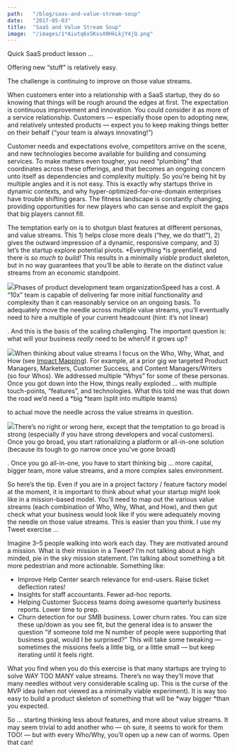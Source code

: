 ```yaml
---
path:	"/blog/saas-and-value-stream-soup"
date:	"2017-05-03"
title:	"SaaS and Value Stream Soup"
image:	"/images/1*Aiutq6x5KxsX0HkLkjY4jQ.png"
---
```


Quick SaaS product lesson …

Offering new “stuff” is relatively easy.

The challenge is continuing to improve on those value streams.

When customers enter into a relationship with a SaaS startup, they do so knowing that things will be rough around the edges at first. The expectation is continuous improvement and innovation. You could consider it as more of a service relationship. Customers — especially those open to adopting new, and relatively untested products — expect you to keep making things better on their behalf (“your team is always innovating!”)

Customer needs and expectations evolve, competitors arrive on the scene, and new technologies become available for building and consuming services. To make matters even tougher, you need “plumbing” that coordinates across these offerings, and that becomes an ongoing concern unto itself as dependencies and complexity multiply. So you’re being hit by multiple angles and it is not easy. This is exactly why startups thrive in dynamic contexts, and why hyper-optimized-for-one-domain enterprises have trouble shifting gears. The fitness landscape is constantly changing, providing opportunities for new players who can sense and exploit the gaps that big players cannot fill.

The temptation early on is to shotgun blast features at different personas, and value streams. This 1) helps close more deals (“hey, we do that!”), 2) gives the outward impression of a dynamic, responsive company, and 3) let’s the startup explore potential pivots. *Everything *is greenfield, and there is *so much to build!* This results in a minimally *viable* product skeleton, but in no way guarantees that you’ll be able to iterate on the distinct value streams from an economic standpoint.

![](/images/1*Aiutq6x5KxsX0HkLkjY4jQ.png)Phases of product development team organizationSpeed has a cost. A “10x” team is capable of delivering far more initial functionality and complexity than it can reasonably service on an ongoing basis. To adequately move the needle across multiple value streams, you’ll eventually need to hire a multiple of your current headcount (hint: it’s not linear)

. And this is the basis of the scaling challenging. The important question is: what will your business *really* need to be when/if it grows up?

![](/images/1*efT-TFm_X_wk7SeQTRsC-w.png)When thinking about value streams I focus on the Who, Why, What, and How (see [Impact Mapping](https://www.impactmapping.org/)). For example, at a prior gig we targeted Product Managers, Marketers, Customer Success, and Content Managers/Writers (so four Whos). We addressed multiple “Whys” for some of these personas. Once you got down into the How, things really exploded … with multiple touch-points, “features”, and technologies. What this told me was that down the road we’d need a *big *team (split into multiple teams)

 to actual move the needle across the value streams in question.

![](/images/1*Vec7tjwUXrdgFISAOUSbmw.png)There’s no right or wrong here, except that the temptation to go broad is strong (especially if you have strong developers and vocal customers). Once you go broad, you start rationalizing a platform or all-in-one solution (because its tough to go narrow once you’ve gone broad)

. Once you go all-in-one, you have to start thinking big … more capital, bigger team, more value streams, and a more complex sales environment.

So here’s the tip. Even if you are in a project factory / feature factory model at the moment, it is important to think about what your startup might look like in a mission-based model. You’ll need to map out the various value streams (each combination of Who, Why, What, and How), and then gut check what your business would look like if you were adequately moving the needle on those value streams. This is easier than you think. I use my Tweet exercise …

Imagine 3–5 people walking into work each day. They are motivated around a mission. What is their mission in a Tweet? I’m not talking about a high minded, pie in the sky mission statement. I’m talking about something a bit more pedestrian and more actionable. Something like:

* Improve Help Center search relevance for end-users. Raise ticket deflection rates!
* Insights for staff accountants. Fewer ad-hoc reports.
* Helping Customer Success teams doing awesome quarterly business reports. Lower time to prep.
* Churn detection for our SMB business. Lower churn rates.
You can size these up/down as you see fit, but the general idea is to answer the question “if someone told me N number of people were supporting that business goal, would I be surprised?” This will take some tweaking — sometimes the missions feels a little big, or a little small — but keep iterating until it feels right.

What you find when you do this exercise is that many startups are trying to solve WAY TOO MANY value streams. There’s no way they’ll move that many needles without very considerable scaling up. This is the curse of the MVP idea (when not viewed as a minimally viable experiment). It is way too easy to build a product skeleton of something that will be *way bigger *than you expected.

So … starting thinking less about features, and more about value streams. It may seem trivial to add another who — oh sure, it seems to work for them TOO! — but with every Who/Why, you’ll open up a new can of worms. Open that can!

